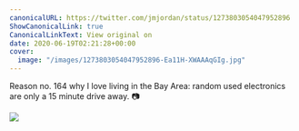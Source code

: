 ```yaml
---
canonicalURL: https://twitter.com/jmjordan/status/1273803054047952896
ShowCanonicalLink: true
CanonicalLinkText: View original on
date: 2020-06-19T02:21:28+00:00
cover:
  image: "/images/1273803054047952896-Ea11H-XWAAAqGIg.jpg"
---
```

Reason no. 164 why I love living in the Bay Area: random used electronics are only a 15 minute drive away. 📷

![](/images/1273803054047952896-Ea11H-XWAAAqGIg.jpg)